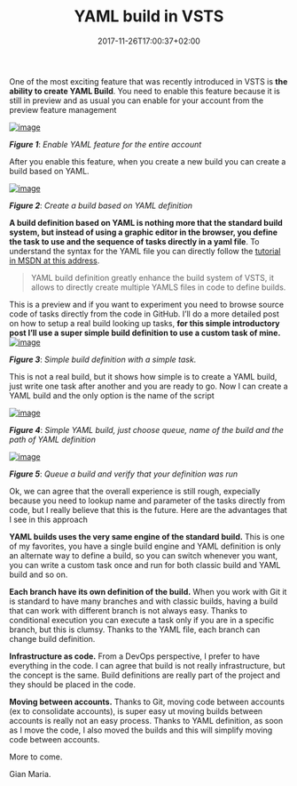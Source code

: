 ﻿---
title: "YAML build in VSTS"
description: ""
date: 2017-11-26T17:00:37+02:00
draft: false
tags: [build]
categories: [Azure DevOps]
---
One of the most exciting feature that was recently introduced in VSTS is  **the ability to create YAML Build**. You need to enable this feature because it is still in preview and as usual you can enable for your account from the preview feature management

[![image](https://www.codewrecks.com/blog/wp-content/uploads/2017/11/image_thumb-4.png "image")](https://www.codewrecks.com/blog/wp-content/uploads/2017/11/image-4.png)

 ***Figure 1***: *Enable YAML feature for the entire account*

After you enable this feature, when you create a new build you can create a build based on YAML.

[![image](https://www.codewrecks.com/blog/wp-content/uploads/2017/11/image_thumb-5.png "image")](https://www.codewrecks.com/blog/wp-content/uploads/2017/11/image-5.png)

 ***Figure 2***: *Create a build based on YAML definition*

 **A build definition based on YAML is nothing more that the standard build system, but instead of using a graphic editor in the browser, you define the task to use and the sequence of tasks directly in a yaml file**. To understand the syntax for the YAML file you can directly follow the [tutorial in MSDN at this address](https://docs.microsoft.com/en-us/vsts/build-release/actions/build-yaml).

> YAML build definition greatly enhance the build system of VSTS, it allows to directly create multiple YAMLS files in code to define builds.

This is a preview and if you want to experiment you need to browse source code of tasks directly from the code in GitHub. I’ll do a more detailed post on how to setup a real build looking up tasks,  **for this simple introductory post I’ll use a super simple build definition to use a custom task of mine.** [![image](https://www.codewrecks.com/blog/wp-content/uploads/2017/11/image_thumb-6.png "image")](https://www.codewrecks.com/blog/wp-content/uploads/2017/11/image-6.png)

 ***Figure 3***: *Simple build definition with a simple task.*

This is not a real build, but it shows how simple is to create a YAML build, just write one task after another and you are ready to go. Now I can create a YAML build and the only option is the name of the script

[![image](https://www.codewrecks.com/blog/wp-content/uploads/2017/11/image_thumb-7.png "image")](https://www.codewrecks.com/blog/wp-content/uploads/2017/11/image-7.png)

 ***Figure 4***: *Simple YAML build, just choose queue, name of the build and the path of YAML definition*

[![image](https://www.codewrecks.com/blog/wp-content/uploads/2017/11/image_thumb-8.png "image")](https://www.codewrecks.com/blog/wp-content/uploads/2017/11/image-8.png)

 ***Figure 5***: *Queue a build and verify that your definition was run*

Ok, we can agree that the overall experience is still rough, expecially because you need to lookup name and parameter of the tasks directly from code, but I really believe that this is the future. Here are the advantages that I see in this approach

 **YAML builds uses the very same engine of the standard build.** This is one of my favorites, you have a single build engine and YAML definition is only an alternate way to define a build, so you can switch whenever you want, you can write a custom task once and run for both classic build and YAML build and so on.

 **Each branch have its own definition of the build.** When you work with Git it is standard to have many branches and with classic builds, having a build that can work with different branch is not always easy. Thanks to conditional execution you can execute a task only if you are in a specific branch, but this is clumsy. Thanks to the YAML file, each branch can change build definition.

 **Infrastructure as code.** From a DevOps perspective, I prefer to have everything in the code. I can agree that build is not really infrastructure, but the concept is the same. Build definitions are really part of the project and they should be placed in the code.

 **Moving between accounts.** Thanks to Git, moving code between accounts (ex to consolidate accounts), is super easy ut moving builds between accounts is really not an easy process. Thanks to YAML definition, as soon as I move the code, I also moved the builds and this will simplify moving code between accounts.

More to come.

Gian Maria.
